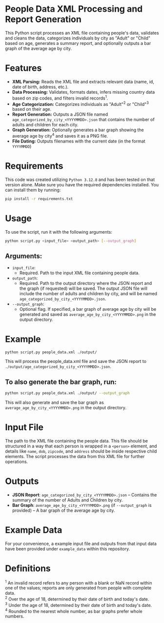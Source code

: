 # People Data XML Processing and Report Generation
This Python script processes an XML file containing people's data, validates and cleans the data, categorizes individuals by city as "Adult" or "Child" based on age, generates a summary report, and optionally outputs a bar graph of the average age by city.

# Features
- **XML Parsing:** Reads the XML file and extracts relevant data (name, id, date of birth, address, etc.).
- **Data Processing:** Validates, formats dates, infers missing country data based on zip codes, and filters invalid records<sup>1</sup>.
- **Age Categorization:** Categorizes individuals as "Adult"<sup>2</sup> or "Child"<sup>3</sup> based on their age.
- **Report Generation:** Outputs a JSON file named `age_categorized_by_city_<YYYYMMDD>.json` that contains the number of adults and children for each city.
- **Graph Generation:** Optionally generates a bar graph showing the average age by city<sup>4</sup> and saves it as a PNG file.
- **File Dating:** Outputs filenames with the current date (in the format `YYYYMMDD`)

# Requirements
This code was created utilizing `Python 3.12.8` and has been tested on that version alone. Make sure you have the required dependencies installed. You can install them by running:

```bash
pip install -r requirements.txt
```

# Usage
To use the script, run it with the following arguments:

```bash
python script.py <input_file> <output_path> [--output_graph]
```
## Arguments:
- `input_file`: 
    - Required. Path to the input XML file containing people data.
- `output_path`:
    - Required. Path to the output directory where the JSON report and the graph (if requested) will be saved. The output JSON file will include the number of adults and children by city, and will be named `age_categorized_by_city_<YYYYMMDD>.json`.
- `--output_graph`: 
    - Optional flag. If specified, a bar graph of average age by city will be generated and saved as `average_age_by_city_<YYYYMMDD>.png` in the output directory.


# Example
```
python script.py people_data.xml ./output/
```
This will process the people_data.xml file and save the JSON report to `./output/age_categorized_by_city_<YYYYMMDD>.json`.

## To also generate the bar graph, run:
```bash
python script.py people_data.xml ./output/ --output_graph
```
This will also generate and save the bar graph as `average_age_by_city_<YYYYMMDD>.png` in the output directory.

# Input File
The path to the XML file containing the people data. This file should be structured in a way that each person is wrapped in a `<person>` element, and details like `name`, `dob`, `zipcode`, and `address` should be inside respective child elements. The script processes the data from this XML file for further operations.

# Outputs
- **JSON Report**: `age_categorized_by_city_<YYYYMMDD>.json` – Contains the summary of the number of Adults and Children by city.
- **Bar Graph**: `average_age_by_city_<YYYYMMDD>.png` (if `--output_graph` is provided) – A bar graph of the average age by city.

# Example Data
For your convenience, a example input file and outputs from that input data have been provided under `example_data` within this repository.

# Definitions
<sup>1</sup> An invalid record refers to any person with a blank or NaN record within one of the values; reports are only generated from people with complete data.<br>
<sup>2</sup> Over the age of 18, determined by their date of birth and today's date.<br>
<sup>3</sup> Under the age of 18, determined by their date of birth and today's date.<br>
<sup>4</sup> Rounded to the nearest whole number, as bar graphs prefer whole numbers.
